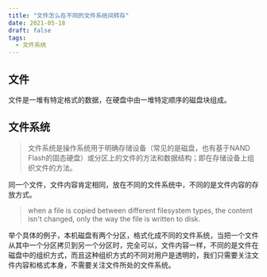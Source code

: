 ```yaml
---
title: "文件怎么在不同的文件系统间转存"
date: 2021-05-18
draft: false
tags:
  - 文件系统
---
```

## 文件

文件是一堆有特定格式的数据，在硬盘中由一堆特定顺序的磁盘块组成。

## 文件系统

> 文件系统是操作系统用于明确存储设备（常见的是磁盘，也有基于NAND Flash的固态硬盘）或分区上的文件的方法和数据结构；即在存储设备上组织文件的方法。

同一个文件，文件内容肯定相同，放在不同的文件系统中，不同的是文件内容的存放方式。

> when a file is copied between different filesystem types, the content isn't changed, only the way the file is written to disk.

举个具体的例子，本机磁盘有两个分区，格式化成不同的文件系统，当把一个文件从其中一个分区拷贝到另一个分区时，完全可以，文件内容一样，不同的是文件在磁盘中的组织方式，而且这种组织方式的不同对用户是透明的，我们只需要关注文件内容和格式本身，不需要关注文件所处的文件系统。
